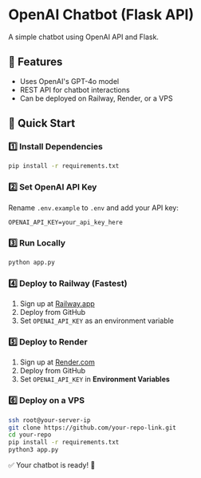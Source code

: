 # OpenAI Chatbot (Flask API)

A simple chatbot using OpenAI API and Flask.

## 📌 Features
- Uses OpenAI's GPT-4o model
- REST API for chatbot interactions
- Can be deployed on Railway, Render, or a VPS

## 🚀 Quick Start

### 1️⃣ Install Dependencies
```bash
pip install -r requirements.txt
```

### 2️⃣ Set OpenAI API Key
Rename `.env.example` to `.env` and add your API key:
```
OPENAI_API_KEY=your_api_key_here
```

### 3️⃣ Run Locally
```bash
python app.py
```

### 4️⃣ Deploy to Railway (Fastest)
1. Sign up at [Railway.app](https://railway.app/)
2. Deploy from GitHub
3. Set `OPENAI_API_KEY` as an environment variable

### 5️⃣ Deploy to Render
1. Sign up at [Render.com](https://render.com/)
2. Deploy from GitHub
3. Set `OPENAI_API_KEY` in **Environment Variables**

### 6️⃣ Deploy on a VPS
```bash
ssh root@your-server-ip
git clone https://github.com/your-repo-link.git
cd your-repo
pip install -r requirements.txt
python3 app.py
```

✅ Your chatbot is ready! 🚀
